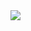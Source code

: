 <img src="https://capsule-render.vercel.app/api?type=waving&color=FFCC99&height=200&section=header&fontSize=90" />
